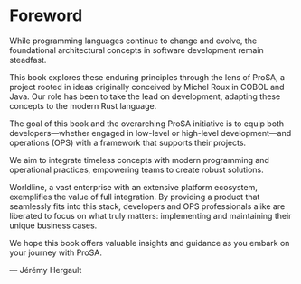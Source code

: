 # Foreword

While programming languages continue to change and evolve, the foundational architectural concepts in software development remain steadfast.

This book explores these enduring principles through the lens of ProSA, a project rooted in ideas originally conceived by Michel Roux in COBOL and Java.
Our role has been to take the lead on development, adapting these concepts to the modern Rust language.

The goal of this book and the overarching ProSA initiative is to equip both developers—whether engaged in low-level or high-level development—and operations (OPS) with a framework that supports their projects.

We aim to integrate timeless concepts with modern programming and operational practices, empowering teams to create robust solutions.

Worldline, a vast enterprise with an extensive platform ecosystem, exemplifies the value of full integration.
By providing a product that seamlessly fits into this stack, developers and OPS professionals alike are liberated to focus on what truly matters: implementing and maintaining their unique business cases.

We hope this book offers valuable insights and guidance as you embark on your journey with ProSA.


— Jérémy Hergault
